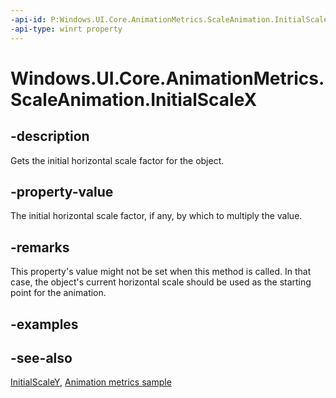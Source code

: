 ```yaml
---
-api-id: P:Windows.UI.Core.AnimationMetrics.ScaleAnimation.InitialScaleX
-api-type: winrt property
---
```


<!-- Property syntax
public Windows.Foundation.IReference<float> InitialScaleX { get; }
-->

# Windows.UI.Core.AnimationMetrics.ScaleAnimation.InitialScaleX

## -description
Gets the initial horizontal scale factor for the object.

## -property-value
The initial horizontal scale factor, if any, by which to multiply the value.

## -remarks
This property's value might not be set when this method is called. In that case, the object's current horizontal scale should be used as the starting point for the animation.

## -examples

## -see-also
[InitialScaleY](scaleanimation_initialscaley.md), [Animation metrics sample](https://github.com/microsoft/Windows-universal-samples/tree/master/Samples/AnimationMetrics)

